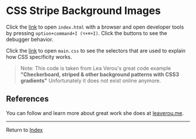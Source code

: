 # CSS Stripe Background Images

Click the [link](index.html) to open `index.html` with a browser and open developer tools by pressing `option+command+I (⌥+⌘+I)`.
Click the buttons to see the debugger behavior.

Click the [link](main.css) to open `main.css` to see the selectors that are used to explain how CSS specificity works.

>Note: This code is taken from Lea Verou's great code example **"Checkerboard, striped &amp; other background patterns with CSS3 gradients"**
> Unfortunately it does not exist online anymore. 

## References
You can follow and learn more about great work she does at [leaverou.me](http://leaverou.me).

---
Return to [Index](../../README.md)